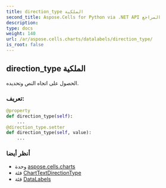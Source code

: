 ```yaml
---
title: direction_type الملكية
second_title: Aspose.Cells for Python via .NET API المراجع
description:
type: docs
weight: 140
url: /ar/aspose.cells.charts/datalabels/direction_type/
is_root: false
---
```

##  direction_type الملكية

الحصول على اتجاه النص وتحديده.
###  تعريف:
```python
@property
def direction_type(self):
    ...
@direction_type.setter
def direction_type(self, value):
    ...
```

###  أنظر أيضا
* وحدة [aspose.cells.charts](../../)
* فئة [ChartTextDirectionType](/cells/python-net/ar/aspose.cells.charts/charttextdirectiontype)
* فئة [DataLabels](/cells/python-net/ar/aspose.cells.charts/datalabels)
